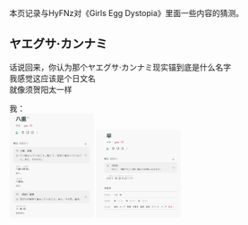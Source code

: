 本页记录与HyFNz对《Girls Egg Dystopia》里面一些内容的猜测。

## ヤエグサ·カンナミ
话说回来，你认为那个ヤエグサ·カンナミ现实锚到底是什么名字  
我感觉这应该是个日文名  
就像须贺阳太一样  
  
我：  
<img src="./1.png" width="30%">
<img src="./2.png" width="30%">
